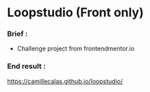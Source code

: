 # Loopstudio (Front only)

### Brief :
- Challenge project from frontendmentor.io

### End result :
https://camillecalas.github.io/loopstudio/
